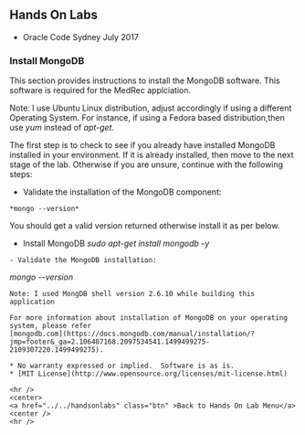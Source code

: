 ## Hands On Labs

- Oracle Code Sydney July 2017

### Install MongoDB

This section provides instructions to install the MongoDB software. This software is required for the MedRec applciation.

Note: I use Ubuntu Linux distribution, adjust accordingly if using a different Operating System.
For instance, if using a Fedora based distribution,then use *yum* instead of *apt-get*. 

The first step is to check to see if you already have installed MongoDB installed in your environment. 
If it is already installed, then move to the next stage of the lab.
Otherwise if you are unsure, continue with the following steps:

- Validate the installation of the MongoDB component:
```
*mongo --version*
```
You should get a valid version returned otherwise install it as per below. 

- Install MongoDB
*sudo apt-get install mongodb -y*
```
- Validate the MongoDB installation:
```
*mongo --version*
```
Note: I used MongDB shell version 2.6.10 while building this application

For more information about installation of MongoDB on your operating system, please refer
[mongodb.com](https://docs.mongodb.com/manual/installation/?jmp=footer&_ga=2.106487168.2097534541.1499499275-2109307220.1499499275). 

* No warranty expressed or implied.  Software is as is.
* [MIT License](http://www.opensource.org/licenses/mit-license.html)

<hr />
<center>
<a href="../../handsonlabs" class="btn" >Back to Hands On Lab Menu</a>
<center />
<hr />


